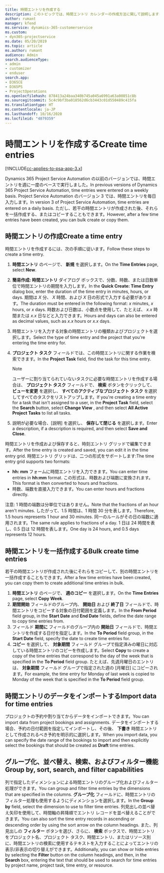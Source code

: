 ```yaml
---
title: 時間エントリを作成する
description: このトピックでは、時間エントリ カレンダーの作成方法に関して説明します。
author: rumant
manager: kfend
ms.service: dynamics-365-customerservice
ms.custom:
- dyn365-projectservice
ms.date: 05/20/2019
ms.topic: article
ms.author: rumant
audience: Admin
search.audienceType:
- admin
- customizer
- enduser
search.app:
- D365CE
- D365PS
- ProjectOperations
ms.openlocfilehash: 878413a24baa340b745a045a6991a63a00851c8b
ms.sourcegitcommit: 5c4c9bf3ba018562d6cb3443c01d550489c415fa
ms.translationtype: HT
ms.contentlocale: ja-JP
ms.lasthandoff: 10/16/2020
ms.locfileid: "4079359"
---
```

# <a name="create-time-entries"></a><span data-ttu-id="772a8-103">時間エントリを作成する</span><span class="sxs-lookup"><span data-stu-id="772a8-103">Create time entries</span></span>

[!INCLUDE[cc-applies-to-psa-app-3.x](../includes/cc-applies-to-psa-app-3x.md)]

<span data-ttu-id="772a8-104">Dynamics 365 Project Service Automation の以前のバージョンでは、時間エントリを週に一度のベースで実行しました。</span><span class="sxs-lookup"><span data-stu-id="772a8-104">In previous versions of Dynamics 365 Project Service Automation, time entries were entered on a weekly basis.</span></span> <span data-ttu-id="772a8-105">Project Service Automation のバージョン 3 では、時間エントリを毎日入力します。</span><span class="sxs-lookup"><span data-stu-id="772a8-105">In version 3 of Project Service Automation, time entries are entered on a daily basis.</span></span> <span data-ttu-id="772a8-106">ただし、若干の時間エントリが作成された後、それらを一括作成する、またはコピーすることもできます。</span><span class="sxs-lookup"><span data-stu-id="772a8-106">However, after a few time entries have been created, you can bulk create or copy them.</span></span>

## <a name="create-a-time-entry"></a><span data-ttu-id="772a8-107">時間エントリの作成</span><span class="sxs-lookup"><span data-stu-id="772a8-107">Create a time entry</span></span>

<span data-ttu-id="772a8-108">時間エントリを作成するには、次の手順に従います。</span><span class="sxs-lookup"><span data-stu-id="772a8-108">Follow these steps to create a time entry.</span></span>

1. <span data-ttu-id="772a8-109">**時間エントリ** のページで、 **新規** を選択します。</span><span class="sxs-lookup"><span data-stu-id="772a8-109">On the **Time Entries** page, select **New**.</span></span>
2. <span data-ttu-id="772a8-110">**簡易作成: 時間エントリ** ダイアログ ボックスで、分数、時数、または日数単位で時間エントリの期間を入力します。</span><span class="sxs-lookup"><span data-stu-id="772a8-110">In the **Quick Create: Time Entry** dialog box, enter the duration of the time entry in minutes, hours, or days.</span></span> <span data-ttu-id="772a8-111">期間は *X* 分、 *X* 時間、および *X* 日の形式で入力する必要があります。</span><span class="sxs-lookup"><span data-stu-id="772a8-111">The duration must be entered in the following format: *x* minutes, *x* hours, or *x* days.</span></span> <span data-ttu-id="772a8-112">時数および日数は、小数点を使用して、たとえば、 *x.x* 時間または *x.x* 日などと入力できます。</span><span class="sxs-lookup"><span data-stu-id="772a8-112">Hours and days can also be entered as decimal values, such as *x.x* hours or *x.x* days.</span></span>
3. <span data-ttu-id="772a8-113">時間エントリを入力する対象の時間エントリの種類およびプロジェクトを選択します。</span><span class="sxs-lookup"><span data-stu-id="772a8-113">Select the type of time entry and the project that you're entering the time entry for.</span></span>
4. <span data-ttu-id="772a8-114">**プロジェクト タスク** フィールドでは、この時間エントリに関する作業を検索できます。</span><span class="sxs-lookup"><span data-stu-id="772a8-114">In the **Project Task** field, find the task for this time entry.</span></span>

    > [!NOTE]
    > <span data-ttu-id="772a8-115">ユーザーに割り当てられていないタスクに必要な時間エントリを作成する場合は、 **プロジェクト タスク** フィールドで、 **検索** ボタンをクリックして、 **ビューを変更** を選択し、 **すべてのアクティブなプロジェクト タスク** を選択してすべてのタスクをリストアップします。</span><span class="sxs-lookup"><span data-stu-id="772a8-115">If you're creating a time entry for a task that isn't assigned to a user, in the **Project Task** field, select the **Search** button, select **Change View** , and then select **All Active Project Tasks** to list all tasks.</span></span>

5. <span data-ttu-id="772a8-116">説明が必要な場合、[説明] を選択し、 **保存して閉じる** を選択します。</span><span class="sxs-lookup"><span data-stu-id="772a8-116">Enter a description, if a description is required, and then select **Save and Close**.</span></span>

<span data-ttu-id="772a8-117">時間エントリを作成および保存すると、時刻エントリ グリッドで編集できます。</span><span class="sxs-lookup"><span data-stu-id="772a8-117">After the time entry is created and saved, you can edit it in the time entry grid.</span></span> <span data-ttu-id="772a8-118">時間エントリ グリッドは、二つの形式をサポートします:</span><span class="sxs-lookup"><span data-stu-id="772a8-118">The time entry grid supports two formats:</span></span>

- <span data-ttu-id="772a8-119">**hh: mm** フォームに時間エントリを入力できます。</span><span class="sxs-lookup"><span data-stu-id="772a8-119">You can enter time entries in **hh:mm** format.</span></span> <span data-ttu-id="772a8-120">この形式は、時数および端数に変換されます。</span><span class="sxs-lookup"><span data-stu-id="772a8-120">This format is then converted to hours and fractions.</span></span>
- <span data-ttu-id="772a8-121">時数、端数を直接入力できます。</span><span class="sxs-lookup"><span data-stu-id="772a8-121">You can enter hours and fractions directly.</span></span>

<span data-ttu-id="772a8-122">注意: 1 時間の端数は分単位ではありません。</span><span class="sxs-lookup"><span data-stu-id="772a8-122">Note that the fractions of an hour aren't minutes.</span></span> <span data-ttu-id="772a8-123">したがって、1.5 時間は、1 時間 30 分を表します。</span><span class="sxs-lookup"><span data-stu-id="772a8-123">Therefore, 1.5 hours represents 1 hour and 30 minutes.</span></span> <span data-ttu-id="772a8-124">同一のルールがその日の端数に適用されます。</span><span class="sxs-lookup"><span data-stu-id="772a8-124">The same rule applies to fractions of a day.</span></span> <span data-ttu-id="772a8-125">1 日は 24 時間を表し、0.5 日は 12 時間を表します。</span><span class="sxs-lookup"><span data-stu-id="772a8-125">One day is 24 hours, and 0.5 days represents 12 hours.</span></span>

## <a name="bulk-create-time-entries"></a><span data-ttu-id="772a8-126">時間エントリを一括作成する</span><span class="sxs-lookup"><span data-stu-id="772a8-126">Bulk create time entries</span></span>

<span data-ttu-id="772a8-127">若干の時間エントリが作成された後にそれらをコピーして、別の時間エントリを一括作成することもできます。</span><span class="sxs-lookup"><span data-stu-id="772a8-127">After a few time entries have been created, you can copy them to create additional time entries in bulk.</span></span>

1. <span data-ttu-id="772a8-128">**時間エントリ** のページで、 **週のコピー** を選択します。</span><span class="sxs-lookup"><span data-stu-id="772a8-128">On the **Time Entries** page, select **Copy Week**.</span></span>
2. <span data-ttu-id="772a8-129">**期間開始** フィールドのグループ内、 **開始日** および **終了日** フィールドで、時間エントリをコピーする対象の日付範囲を定義します。</span><span class="sxs-lookup"><span data-stu-id="772a8-129">In the **From Period** field group, in the **Start Date** and **End Date** fields, define the date range to copy time entries from.</span></span>
3. <span data-ttu-id="772a8-130">フィールド **期間に** フィールドのグループ内の **開始日** フィールドで、時間エントリを作成する日付を指定します。</span><span class="sxs-lookup"><span data-stu-id="772a8-130">In the **To Period** field group, in the **Start Date** field, specify the date to create time entries for.</span></span>
4. <span data-ttu-id="772a8-131">**コピー** を選択して、 **対象期間** フィールド グループで指定済みの曜日に対応している時間エントリのコピーを作成します。</span><span class="sxs-lookup"><span data-stu-id="772a8-131">Select **Copy** to create a copy of the time entries that correspond to the day of the week that is specified in the **To Period** field group.</span></span> <span data-ttu-id="772a8-132">たとえば、先週月曜日のエントリは、 **対象期間** フィールド グループで指定された週の [月曜日] にコピーされます。</span><span class="sxs-lookup"><span data-stu-id="772a8-132">For example, the time entry for Monday of last week is copied to Monday of the week that is specified in the **To Period** field group.</span></span>

## <a name="import-data-for-time-entries"></a><span data-ttu-id="772a8-133">時間エントリのデータをインポートする</span><span class="sxs-lookup"><span data-stu-id="772a8-133">Import data for time entries</span></span>

<span data-ttu-id="772a8-134">プロジェクトの予約や割り当てからデータをインポートできます。</span><span class="sxs-lookup"><span data-stu-id="772a8-134">You can import data from project bookings and assignments.</span></span> <span data-ttu-id="772a8-135">データをインポートする場合、予約の日付範囲を指定してインポートし、その後、 **下書き** 時間エントリとして作成されるべき予約を明示的に選択します。</span><span class="sxs-lookup"><span data-stu-id="772a8-135">When you import data, you can specify the date range of the bookings to import and then explicitly select the bookings that should be created as **Draft** time entries.</span></span>

## <a name="group-by-sort-search-and-filter-capabilities"></a><span data-ttu-id="772a8-136">グループ化、並べ替え、検索、およびフィルター機能</span><span class="sxs-lookup"><span data-stu-id="772a8-136">Group by, sort, search, and filter capabilities</span></span>

<span data-ttu-id="772a8-137">列で指定したディメンションによる時間エントリのグループ化およびフィルター処理ができます。</span><span class="sxs-lookup"><span data-stu-id="772a8-137">You can group and filter time entries by the dimensions that are specified in the columns.</span></span> <span data-ttu-id="772a8-138">**グループ化** フィールドに、時間エントリのフィルター処理も使用するようにディメンションを選択します。</span><span class="sxs-lookup"><span data-stu-id="772a8-138">In the **Group by** field, select the dimension to use to filter time entries.</span></span> <span data-ttu-id="772a8-139">列見出しの並べ替え矢印を使用して、時間軸の昇降順でエントリ レコードを並べ替えることができます。</span><span class="sxs-lookup"><span data-stu-id="772a8-139">You can also sort the time entry records in ascending or descending order by using the sort arrow on the column headings.</span></span> <span data-ttu-id="772a8-140">また、列見出しの **フィルター** ボタンを選び、さらに、 **検索** ボックスで、時間エントリをプロジェクト名、プロジェクト タスク、時間エントリ、またはリソース別に、時間エントリの検索に使用するテキストを入力することによってエントリの表示/非表示の切り替えができます。</span><span class="sxs-lookup"><span data-stu-id="772a8-140">Additionally, you can show or hide entries by selecting the **Filter** button on the column headings, and then, in the **Search** box, entering the text that should be used to search for time entries by project name, project task, time entry, or resource.</span></span>

